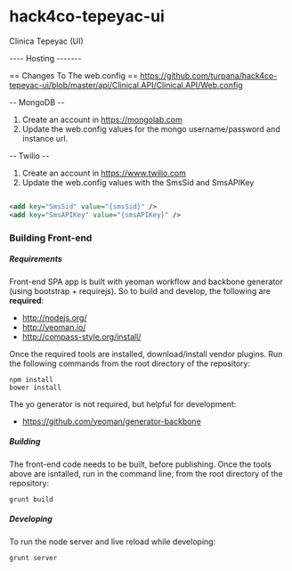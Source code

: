 hack4co-tepeyac-ui
==================

Clinica Tepeyac (UI)


---- Hosting -------



== Changes To The web.config ==
https://github.com/turpana/hack4co-tepeyac-ui/blob/master/api/Clinical.API/Clinical.API/Web.config

-- MongoDB --

1.  Create an account in https://mongolab.com
2.  Update the web.config values for the mongo username/password and instance url.
    <connectionStrings>
      	<add name="MongoDB" connectionString="mongodb://{userName}:{password}@{url}:{port}/{databaseName}" />
    </connectionStrings>


-- Twilio --

1.  Create an account in https://www.twilio.com
2.  Update the web.config values with the SmsSid and SmsAPIKey

```xml

<add key="SmsSid" value="{smsSid}" />
<add key="SmsAPIKey" value="{smsAPIKey}" />

```

### Building Front-end

##### Requirements

Front-end SPA app is built with yeoman workflow and backbone generator (using bootstrap + requirejs). So to build and develop, the following are **required**:

* <http://nodejs.org/>
* <http://yeoman.io/> 
* <http://compass-style.org/install/>

Once the required tools are installed, download/install vendor plugins. Run the following commands from the root directory of the repository:

```
npm install
bower install
```

The yo generator is not required, but helpful for development:
* <https://github.com/yeoman/generator-backbone>



##### Building

The front-end code needs to be built, before publishing. Once the tools above are isntalled, run in the command line, from the root directory of the repository:

```
grunt build
```

##### Developing
To run the node server and live reload while developing:

```
grunt server
```
